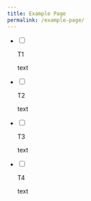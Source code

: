 ```yaml
---
title: Example Page
permalink: /example-page/
---
```

<ul class="jekyllcodex_accordion">
<li>

<input id="accordion1" type="checkbox">

<label for="accordion1">T1</label>

<div>

<p> 

text	

</p>

</div>

</li>
<li>

<input id="accordion2" type="checkbox">

<label for="accordion2">T2 </label>
<div>

<p>
	
text
	
</p>

</div>

</li>
	
<li>
<input id="accordion3" type="checkbox">

<label for="accordion3">T3</label>

<div>
<p>

text
</p>

</div>

<li>

<input id="accordion4" type="checkbox">

<label for="accordion4">T4</label>

<div>

<p>
text	
</p>

	
</div>

</li>